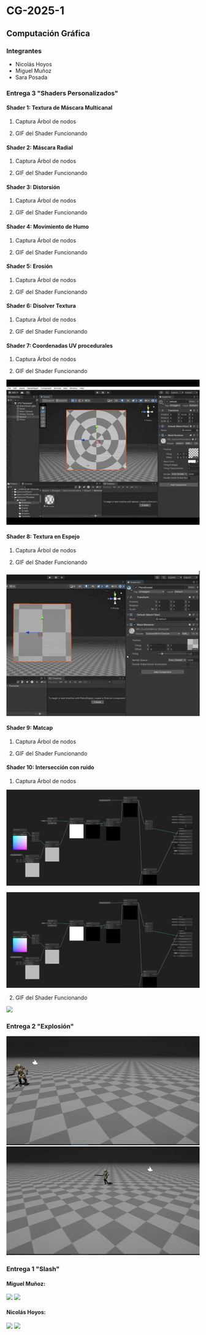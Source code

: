 # CG-2025-1

## Computación Gráfica

### Integrantes

* Nicolás Hoyos
* Miguel Muñoz
* Sara Posada

### Entrega 3 "Shaders Personalizados"

#### Shader 1: Textura de Máscara Multicanal

1. Captura Árbol de nodos

2. GIF del Shader Funcionando

#### Shader 2: Máscara Radial

1. Captura Árbol de nodos

2. GIF del Shader Funcionando

#### Shader 3: Distorsión

1. Captura Árbol de nodos

2. GIF del Shader Funcionando

#### Shader 4: Movimiento de Humo

1. Captura Árbol de nodos

2. GIF del Shader Funcionando

#### Shader 5: Erosión

1. Captura Árbol de nodos

2. GIF del Shader Funcionando

#### Shader 6: Disolver Textura

1. Captura Árbol de nodos

2. GIF del Shader Funcionando

#### Shader 7: Coordenadas UV procedurales

1. Captura Árbol de nodos

2. GIF del Shader Funcionando

![](MuestrasReadme/ShaderPolar.gif)

#### Shader 8: Textura en Espejo

1. Captura Árbol de nodos

2. GIF del Shader Funcionando

![](MuestrasReadme/ShaderMirror.gif)

#### Shader 9: Matcap

1. Captura Árbol de nodos

2. GIF del Shader Funcionando

#### Shader 10: Intersección con ruido

1. Captura Árbol de nodos

![](MuestrasReadme/ShaderInterception1.png)

![](MuestrasReadme/ShaderInterception1.png)

2. GIF del Shader Funcionando

![](MuestrasReadme/ShaderInterception.gif)


### Entrega 2 "Explosión"

![](MuestrasReadme/Actividad2-1.gif)
![](MuestrasReadme/Actividad2-2.gif)


### Entrega 1 "Slash"

#### Miguel Muñoz: 

![](MuestrasReadme/SlashMuñoz3.gif)
![](MuestrasReadme/SlashMuñoz4.gif)

#### Nicolás Hoyos:

![](MuestrasReadme/SlashNicolas1.gif)
![](MuestrasReadme/SlashNicolas2.gif)
